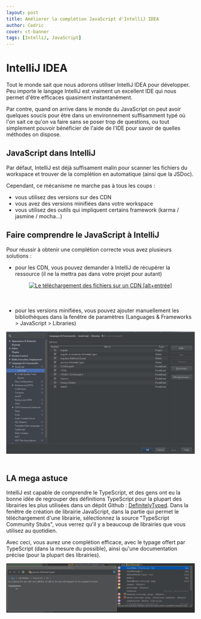 ```yaml
---
layout: post
title: Améliorer la complétion JavaScript d'IntelliJ IDEA
author: Cedric
cover: ct-banner
tags: [IntelliJ, JavaScript]
---
```



# IntelliJ IDEA
Tout le monde sait que nous adorons utiliser IntelliJ IDEA pour développer. 
Peu importe le langage IntelliJ est vraiment un excellent IDE qui nous permet d'être efficaces quasiment instantanément.

Par contre, quand on arrive dans le monde du JavaScript on peut avoir quelques soucis pour être 
dans un environnement suffisamment typé où l'on sait ce qu'on va faire sans se poser trop de questions, 
ou tout simplement pouvoir bénéficier de l'aide de l'IDE pour savoir de quelles méthodes on dispose.

<!-- break -->

## JavaScript dans IntelliJ
Par défaut, IntelliJ est déjà suffisament malin pour scanner les fichiers du workspace 
et trouver de la complétion en automatique (ainsi que la JSDoc).

Cependant, ce mécanisme ne marche pas à tous les coups : 
 
 * vous utilisez des versions sur des CDN
 * vous avez des versions minifiées dans votre workspace
 * vous utilisez des outils qui impliquent certains framework (karma / jasmine / mocha...)
 
## Faire comprendre le JavaScript à IntelliJ
Pour réussir à obtenir une complétion correcte vous avez plusieurs solutions :

 * pour les CDN, vous pouvez demander à IntelliJ de récupérer la ressource (il ne la mettra pas dans votre projet pour autant)

<div style="text-align:center;margin-bottom:50px">
    <a href="/images/2015-06-JavaScriptIntelliJ/cdndl.png" data-lightbox="group-1" title="Le téléchargement des fichiers sur un CDN [alt+entrée]" class="inlineBoxes">
        <img class="medium" src="/images/2015-06-JavaScriptIntelliJ/cdnjs.png" alt="Le téléchargement des fichiers sur un CDN [alt+entrée]"/>
    </a>
</div>

 * pour les versions minifiées, vous pouvez ajouter manuellement les bibliothèques dans la fenêtre de paramètres (Languages & Frameworks > JavaScript > Libraries)
 
<div style="text-align:center;margin-bottom:50px">
    <a href="/images/2015-06-JavaScriptIntelliJ/settings.png" data-lightbox="group-1" title="La fenêtre des paramètres" class="inlineBoxes">
        <img class="medium" src="/images/2015-06-JavaScriptIntelliJ/settings.png" alt="La fenêtre des paramètres"/>
    </a>
</div>
 
## LA mega astuce
IntelliJ est capable de comprendre le TypeScript, et des gens ont eu la bonne idée de regrouper des définitions TypeScript pour
la plupart des librairies les plus utilisées dans un dépôt Github : [DefinitelyTyped](http://www.definitelytyped.org).
Dans la fenêtre de création de librairie JavaScript, dans la partie qui permet le téléchargement d'une librairie, 
sélectionnez la source "TypeScript Community Stubs", vous verrez qu'il y a beaucoup de librairies que vous utilisez au quotidien.

Avec ceci, vous aurez une complétion efficace, avec le typage offert par TypeScript (dans la mesure du possible), 
ainsi qu'une documentation précise (pour la plupart des librairies).

<div style="text-align:center;margin-bottom:50px">
    <a href="/images/2015-06-JavaScriptIntelliJ/example.png" data-lightbox="group-1" title="Jasmine est bien connu par IntelliJ" class="inlineBoxes">
        <img class="medium" src="/images/2015-06-JavaScriptIntelliJ/example.png" alt="Jasmine est bien connu par IntelliJ"/>
    </a>
</div>
